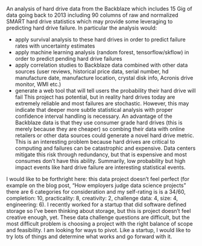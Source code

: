 
An analysis of hard drive data from the Backblaze which includes 15 Gig of data going back to 2013 including 90 columns of raw and normalized SMART hard drive statistics which may provide some leveraging to predicting hard drive failure. In particular the analysis would:
* apply survival analysis to these hard drives in order to predict failure rates with uncertainty estimates
* apply machine learning analysis (random forest, tensorflow/skflow) in order to predict pending hard drive failures
* apply correlation studies to Backblaze data combined with other data sources (user reviews, historical price data, serial number, hd manufacture date, manufacture location, crystal disk info, Acronis  drive monitor, WMI  etc.)
* generate a web tool that will tell users the probability their hard drive will fail
This project has potential, but in reality hard drives today are extremely reliable and most failures are stochastic. However, this may indicate that deeper more subtle statistical analysis with proper confidence interval handling is necessary. An advantage of the Backblaze data is that they use consumer grade hard drives (this is merely because they are cheaper) so combing their data with online retailers or other data sources could generate a novel hard drive metric. This is an interesting problem because hard drives are critical to computing and failures can be catastrophic and expensive. Data centers mitigate this risk through redundancy, but that is expensive and most consumes don’t have this ability. Summarily, low probability but high impact events like hard drive failure are interesting statistical events. 

I would like to be forthright here: this data project doesn’t feel perfect (for example on the blog post, “How employers judge data science projects” there are 6 categories for consideration and my self-rating is is a 34/60, completion: 10, practicality: 8, creativity: 2, challenge data:  4, size: 4, engineering: 6). I recently worked for a startup that did software defined storage so I’ve been thinking about storage, but this is project doesn’t feel creative enough, yet. These data challenge questions are difficult, but the most difficult problem is choosing a project with the right balance of scope and feasibility. I am looking for ways to pivot. Like a startup, I would like to try lots of things and determine what works and go forward with it. 